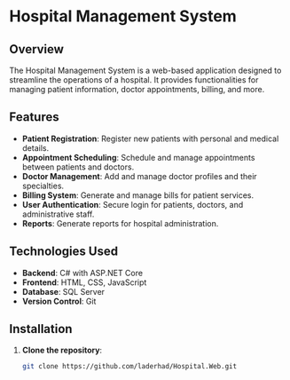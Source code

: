 # Hospital Management System

## Overview

The Hospital Management System is a web-based application designed to streamline the operations of a hospital. It provides functionalities for managing patient information, doctor appointments, billing, and more.

## Features

- **Patient Registration**: Register new patients with personal and medical details.
- **Appointment Scheduling**: Schedule and manage appointments between patients and doctors.
- **Doctor Management**: Add and manage doctor profiles and their specialties.
- **Billing System**: Generate and manage bills for patient services.
- **User Authentication**: Secure login for patients, doctors, and administrative staff.
- **Reports**: Generate reports for hospital administration.

## Technologies Used

- **Backend**: C# with ASP.NET Core
- **Frontend**: HTML, CSS, JavaScript
- **Database**: SQL Server
- **Version Control**: Git

## Installation

1. **Clone the repository**:
   ```bash
   git clone https://github.com/laderhad/Hospital.Web.git
